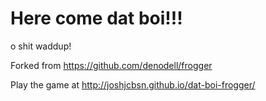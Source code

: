Here come dat boi!!!
=================

o shit waddup!

Forked from https://github.com/denodell/frogger

Play the game at http://joshjcbsn.github.io/dat-boi-frogger/
